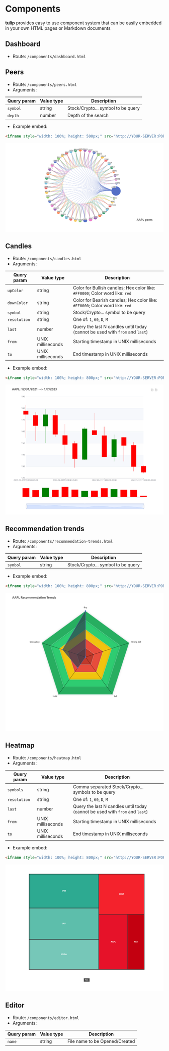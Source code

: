 # Components

**tulip** provides easy to use component system that can be easily embedded in your own HTML pages or Markdown documents

## Dashboard

- Route: `/components/dashboard.html`

## Peers

- Route: `/components/peers.html`
- Arguments:

| Query param | Value type | Description                        |
| ----------- | ---------- | ---------------------------------- |
| `symbol`    | string     | Stock/Crypto... symbol to be query |
| `depth`     | number     | Depth of the search                |

- Example embed:

```html
<iframe style="width: 100%; height: 500px;" src="http://YOUR-SERVER:PORT/components/peers.html?symbol=AAPL&depth=500"/>
```

<p align="center">
    <img alt="peers" src="assets/image-20230107193602052.png"/>
</p>



## Candles

- Route: `/components/candles.html`
- Arguments:

| Query param  | Value type        | Description                                                  |
| ------------ | ----------------- | ------------------------------------------------------------ |
| `upColor`    | string            | Color for Bullish candles; Hex color like: `#FF0000`; Color word like: `red` |
| `downColor`  | string            | Color for Bearish candles; Hex color like: `#FF0000`; Color word like: `red` |
| `symbol`     | string            | Stock/Crypto... symbol to be query                           |
| `resolution` | string            | One of: `1`, `60`, `D`, `M`                                  |
| `last`       | number            | Query the last N candles until today (cannot be used with `from` and `last`) |
| `from`       | UNIX milliseconds | Starting timestamp in UNIX milliseconds                      |
| `to`         | UNIX milliseconds | End timestamp in UNIX milliseconds                           |

- Example embed:

```html
<iframe style="width: 100%; height: 800px;" src="http://YOUR-SERVER:PORT/components/candles.html?symbol=AAPL&resolution=M&last=12"/>
```

<p align="center">
    <img alt="peers" src="assets/image-20230107210247207.png"/>
</p>

## Recommendation trends

- Route: `/components/recommendation-trends.html`
- Arguments:

| Query param | Value type | Description                        |
| ----------- | ---------- | ---------------------------------- |
| `symbol`    | string     | Stock/Crypto... symbol to be query |

- Example embed:

```html
<iframe style="width: 100%; height: 800px;" src="http://YOUR-SERVER:PORT/components/recommendation-trends.html?symbol=AAPL"/>
```

<p align="center">
    <img alt="recommendationTrends" src="assets/image-20230109133611842.png"/>
</p>

## Heatmap

- Route: `/components/heatmap.html`
- Arguments:

| Query param  | Value type        | Description                                                  |
| ------------ | ----------------- | ------------------------------------------------------------ |
| `symbols`    | string            | Comma separated Stock/Crypto... symbols to be query          |
| `resolution` | string            | One of: `1`, `60`, `D`, `M`                                  |
| `last`       | number            | Query the last N candles until today (cannot be used with `from` and `last`) |
| `from`       | UNIX milliseconds | Starting timestamp in UNIX milliseconds                      |
| `to`         | UNIX milliseconds | End timestamp in UNIX milliseconds                           |

- Example embed:

```html
<iframe style="width: 100%; height: 800px;" src="http://YOUR-SERVER:PORT/components/heatmap.html?symbols=AAPL,NET,NVDA,JPM,JNJ,COST&last=6&resolution=M"/>
```

<p align="center">
    <img alt="recommendationTrends" src="assets/image-20230109203313081.png"/>
</p>

## Editor

- Route: `/components/editor.html`
- Arguments:

| Query param | Value type | Description                    |
| ----------- | ---------- | ------------------------------ |
| `name`      | string     | File name to be Opened/Created |